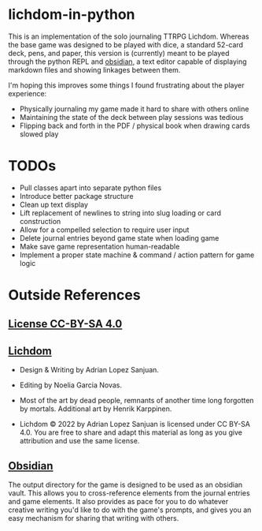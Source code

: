 # lichdom-in-python
This is an implementation of the solo journaling TTRPG Lichdom.  Whereas the base game was designed to be played
with dice, a standard 52-card deck, pens, and paper, this version is (currently) meant to be played through the
python REPL and [obsidian](https://obsidian.md/), a text editor capable of displaying markdown files and showing linkages between them.

I'm hoping this improves some things I found frustrating about the player experience:
* Physically journaling my game made it hard to share with others online
* Maintaining the state of the deck between play sessions was tedious
* Flipping back and forth in the PDF / physical book when drawing cards slowed play

# TODOs
* Pull classes apart into separate python files
* Introduce better package structure
* Clean up text display
* Lift replacement of newlines to string into slug loading or card construction
* Allow for a compelled selection to require user input
* Delete journal entries beyond game state when loading game
* Make save game representation human-readable
* Implement a proper state machine & command / action pattern for game logic

# Outside References

## [License CC-BY-SA 4.0](https://creativecommons.org/licenses/by-sa/4.0/)

## [Lichdom](https://preview.drivethrurpg.com/en/product/399971/Lichdom--A-solo-RPG-about-the-perilous-journey-of-a-sorcerer-towards-immortality)

* Design & Writing by Adrian Lopez Sanjuan.
* Editing by Noelia Garcia Novas.
* Most of the art by dead people, remnants of another time long
forgotten by mortals. Additional art by Henrik Karppinen.

* Lichdom © 2022 by Adrian Lopez Sanjuan is licensed under
CC BY-SA 4.0. You are free to share and adapt this material as
long as you give attribution and use the same license.

## [Obsidian](https://obsidian.md/)
The output directory for the game is designed to be used as an obsidian vault.  This allows you to cross-reference elements from the journal entries and game elements.  It also provides as pace for you to do whatever creative writing you'd like to do with the game's prompts, and gives you an easy mechanism for sharing that writing with others.